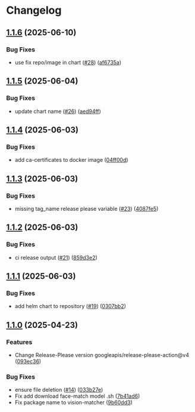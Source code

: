 # Changelog

## [1.1.6](https://github.com/2060-io/vision-matcher/compare/v1.1.5...v1.1.6) (2025-06-10)


### Bug Fixes

* use fix repo/image in chart ([#28](https://github.com/2060-io/vision-matcher/issues/28)) ([af6735a](https://github.com/2060-io/vision-matcher/commit/af6735a1d69c794bab5067b4723b9b9f9fc174b7))

## [1.1.5](https://github.com/2060-io/vision-matcher/compare/v1.1.4...v1.1.5) (2025-06-04)


### Bug Fixes

* update chart name ([#26](https://github.com/2060-io/vision-matcher/issues/26)) ([aed94ff](https://github.com/2060-io/vision-matcher/commit/aed94ffea097b900fb4960a9a9a4426a29741ae6))

## [1.1.4](https://github.com/2060-io/vision-matcher/compare/v1.1.3...v1.1.4) (2025-06-03)


### Bug Fixes

* add ca-certificates to docker image ([04ff00d](https://github.com/2060-io/vision-matcher/commit/04ff00de4a25bb3956f0afcb19cf88ae8f4c05a6))

## [1.1.3](https://github.com/2060-io/vision-matcher/compare/v1.1.2...v1.1.3) (2025-06-03)


### Bug Fixes

* missing tag_name release please variable ([#23](https://github.com/2060-io/vision-matcher/issues/23)) ([4087fe5](https://github.com/2060-io/vision-matcher/commit/4087fe5ba69c3af4c0111f878bbf08ec825cd81b))

## [1.1.2](https://github.com/2060-io/vision-matcher/compare/v1.1.1...v1.1.2) (2025-06-03)


### Bug Fixes

* ci release output ([#21](https://github.com/2060-io/vision-matcher/issues/21)) ([859d3e2](https://github.com/2060-io/vision-matcher/commit/859d3e27ae7a4e2be083d457997ee7364ffd24c5))

## [1.1.1](https://github.com/2060-io/vision-matcher/compare/v1.1.0...v1.1.1) (2025-06-03)


### Bug Fixes

* add helm chart to repository ([#19](https://github.com/2060-io/vision-matcher/issues/19)) ([0307bb2](https://github.com/2060-io/vision-matcher/commit/0307bb28397897f2456b5e65b06fc4e59c7a426a))

## [1.1.0](https://github.com/2060-io/vision-matcher/compare/v1.0.0...v1.1.0) (2025-04-23)


### Features

* Change Release-Please version googleapis/release-please-action@v4 ([093ec36](https://github.com/2060-io/vision-matcher/commit/093ec364587e3b0eff73ecd04dbd93da9f046c45))


### Bug Fixes

* ensure file deletion ([#14](https://github.com/2060-io/vision-matcher/issues/14)) ([033b27e](https://github.com/2060-io/vision-matcher/commit/033b27e88a024a19bf8843723c14b6fc3d94728a))
* Fix add download face-match model .sh ([7b41ad6](https://github.com/2060-io/vision-matcher/commit/7b41ad60e37743067361844c1c842f53569b3675))
* Fix package name to vision-matcher ([9b60dd3](https://github.com/2060-io/vision-matcher/commit/9b60dd3bd8f4bed3aae8b9f201404d5426fd9e45))
